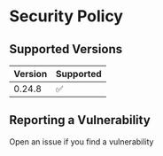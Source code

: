# Security Policy

## Supported Versions

| Version | Supported          |
| ------- | ------------------ |
| 0.24.8  | :white_check_mark: |

## Reporting a Vulnerability

Open an issue if you find a vulnerability
